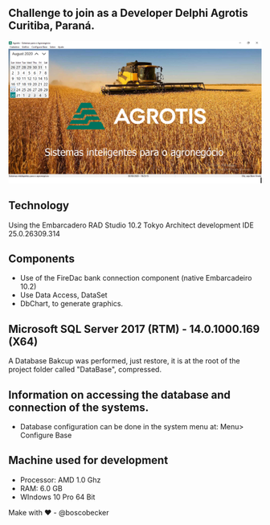 ## Challenge to join as a Developer Delphi Agrotis Curitiba, Paraná.
![Screenshot](Imagens/printAgrotisSistema.png)


## Technology
Using the Embarcadero RAD Studio 10.2 Tokyo Architect development IDE 25.0.26309.314

## Components
* Use of the FireDac bank connection component (native Embarcadeiro 10.2)
* Use Data Access, DataSet
* DbChart, to generate graphics.

## Microsoft SQL Server 2017 (RTM) - 14.0.1000.169 (X64)

A Database Bakcup was performed, just restore, it is at the root of the project folder called "DataBase", compressed.

## Information on accessing the database and connection of the systems.

* Database configuration can be done in the system menu at:
Menu> Configure Base

## Machine used for development
* Processor: AMD 1.0 Ghz
* RAM: 6.0 GB
* WIndows 10 Pro 64 Bit 

Make with ❤ - @boscobecker
